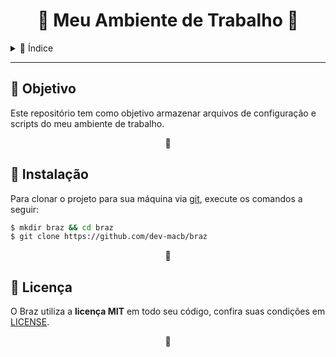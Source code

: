 <h1 align="center">🔷 Meu Ambiente de Trabalho 🔷</h1>



<details>
    <summary>📌 Índice</summary>
    <ul id="lista-índice">
        <li><a href="#objetivo">Objetivo</a></li>
        <li><a href="#instalação">Instalação</a></li>
        <li><a href="#licença">Licença</a></li>
    </ul>
</details>


---



<h2 id="objetivo">🎯 Objetivo</h2>
<p>
    Este repositório tem como objetivo
    armazenar arquivos de configuração e scripts do meu ambiente de trabalho.
</p>
<p align="center">🔷</p>



<h2 id="instalação">🔧 Instalação</h2>
<p>
    Para clonar o projeto para sua máquina via <a target="_blank" href="https://git-scm.com/">git</a>, execute os comandos a seguir:
</p>
    
```bash
$ mkdir braz && cd braz
$ git clone https://github.com/dev-macb/braz
``` 
<p align="center">🔷</p>



<h2 id="licença">📄 Licença</h2>
<p>
    O Braz utiliza a <strong>licença MIT</strong> em todo seu código, confira suas condições em <a href="https://github.com/dev-macb/braz/blob/dev/LICENSE.md">LICENSE</a>.
</p>
<p align="center">🔷</p>
